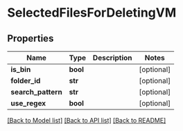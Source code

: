 # SelectedFilesForDeletingVM


## Properties
Name | Type | Description | Notes
------------ | ------------- | ------------- | -------------
**is_bin** | **bool** |  | [optional] 
**folder_id** | **str** |  | [optional] 
**search_pattern** | **str** |  | [optional] 
**use_regex** | **bool** |  | [optional] 

[[Back to Model list]](../README.md#documentation-for-models) [[Back to API list]](../README.md#documentation-for-api-endpoints) [[Back to README]](../README.md)


